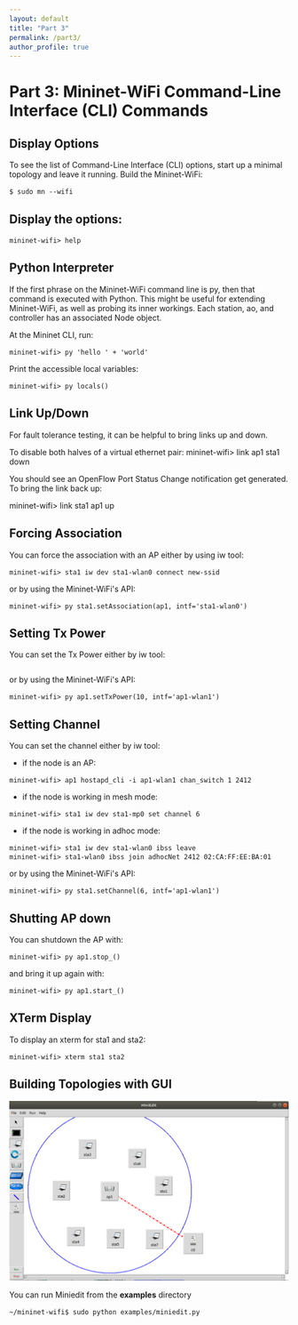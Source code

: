 ```yaml
---
layout: default
title: "Part 3"
permalink: /part3/
author_profile: true
---
```



# Part 3: Mininet-WiFi Command-Line Interface (CLI) Commands

## Display Options
To see the list of Command-Line Interface (CLI) options, start up a minimal topology and leave it running. Build the Mininet-WiFi:

```
$ sudo mn --wifi
```

## Display the options:
```
mininet-wifi> help
```

## Python Interpreter
If the first phrase on the Mininet-WiFi command line is py, then that command is executed with Python. This might be useful for extending Mininet-WiFi, as well as probing its inner workings. Each station, ao, and controller has an associated Node object.

At the Mininet CLI, run:
```
mininet-wifi> py 'hello ' + 'world'
```

Print the accessible local variables:
```
mininet-wifi> py locals()
```

## Link Up/Down
For fault tolerance testing, it can be helpful to bring links up and down.

To disable both halves of a virtual ethernet pair:
mininet-wifi> link ap1 sta1 down

You should see an OpenFlow Port Status Change notification get generated. To bring the link back up:

mininet-wifi> link sta1 ap1 up

## Forcing Association

You can force the association with an AP either by using iw tool:
```
mininet-wifi> sta1 iw dev sta1-wlan0 connect new-ssid
```

or by using the Mininet-WiFi's API:
```
mininet-wifi> py sta1.setAssociation(ap1, intf='sta1-wlan0')
```

## Setting Tx Power
You can set the Tx Power either by iw tool:
```

```
or by using the Mininet-WiFi's API:

```
mininet-wifi> py ap1.setTxPower(10, intf='ap1-wlan1')
```

## Setting Channel
You can set the channel either by iw tool:
- if the node is an AP:
```
mininet-wifi> ap1 hostapd_cli -i ap1-wlan1 chan_switch 1 2412
```
- if the node is working in mesh mode:
```
mininet-wifi> sta1 iw dev sta1-mp0 set channel 6
```
- if the node is working in adhoc mode:
```
mininet-wifi> sta1 iw dev sta1-wlan0 ibss leave
mininet-wifi> sta1-wlan0 ibss join adhocNet 2412 02:CA:FF:EE:BA:01
```
or by using the Mininet-WiFi's API:
```
mininet-wifi> py sta1.setChannel(6, intf='ap1-wlan1')
```

## Shutting AP down
You can shutdown the AP with:
```
mininet-wifi> py ap1.stop_()
```
and bring it up again with:

```
mininet-wifi> py ap1.start_()
```



## XTerm Display

To display an xterm for sta1 and sta2:
```
mininet-wifi> xterm sta1 sta2
```

## Building Topologies with GUI

![Branching](https://github.com/mininet-wifi/mininet-wifi.github.io/blob/master/assets/img/miniedit.png?raw=true)

You can run Miniedit from the __examples__ directory

```
~/mininet-wifi$ sudo python examples/miniedit.py
```